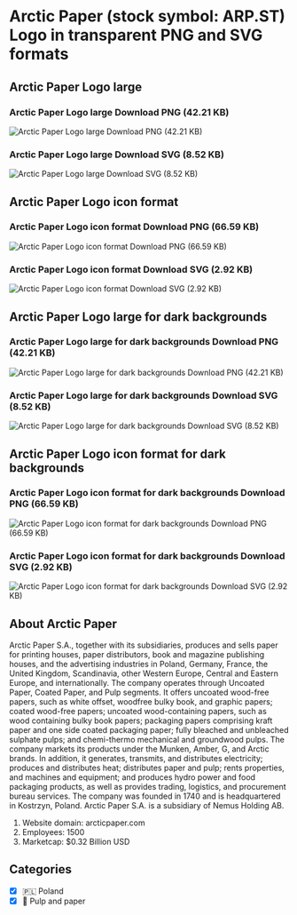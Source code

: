 # Arctic Paper (stock symbol: ARP.ST) Logo in transparent PNG and SVG formats

## Arctic Paper Logo large

### Arctic Paper Logo large Download PNG (42.21 KB)

![Arctic Paper Logo large Download PNG (42.21 KB)](/img/orig/ARP.ST_BIG-84269849.png)

### Arctic Paper Logo large Download SVG (8.52 KB)

![Arctic Paper Logo large Download SVG (8.52 KB)](/img/orig/ARP.ST_BIG-0308566e.svg)

## Arctic Paper Logo icon format

### Arctic Paper Logo icon format Download PNG (66.59 KB)

![Arctic Paper Logo icon format Download PNG (66.59 KB)](/img/orig/ARP.ST-084a4408.png)

### Arctic Paper Logo icon format Download SVG (2.92 KB)

![Arctic Paper Logo icon format Download SVG (2.92 KB)](/img/orig/ARP.ST-20aeae1e.svg)

## Arctic Paper Logo large for dark backgrounds

### Arctic Paper Logo large for dark backgrounds Download PNG (42.21 KB)

![Arctic Paper Logo large for dark backgrounds Download PNG (42.21 KB)](/img/orig/ARP.ST_BIG.D-e38a6b69.png)

### Arctic Paper Logo large for dark backgrounds Download SVG (8.52 KB)

![Arctic Paper Logo large for dark backgrounds Download SVG (8.52 KB)](/img/orig/ARP.ST_BIG.D-43dd4dbc.svg)

## Arctic Paper Logo icon format for dark backgrounds

### Arctic Paper Logo icon format for dark backgrounds Download PNG (66.59 KB)

![Arctic Paper Logo icon format for dark backgrounds Download PNG (66.59 KB)](/img/orig/ARP.ST.D-b5378655.png)

### Arctic Paper Logo icon format for dark backgrounds Download SVG (2.92 KB)

![Arctic Paper Logo icon format for dark backgrounds Download SVG (2.92 KB)](/img/orig/ARP.ST.D-1f18519b.svg)

## About Arctic Paper

Arctic Paper S.A., together with its subsidiaries, produces and sells paper for printing houses, paper distributors, book and magazine publishing houses, and the advertising industries in Poland, Germany, France, the United Kingdom, Scandinavia, other Western Europe, Central and Eastern Europe, and internationally. The company operates through Uncoated Paper, Coated Paper, and Pulp segments. It offers uncoated wood-free papers, such as white offset, woodfree bulky book, and graphic papers; coated wood-free papers; uncoated wood-containing papers, such as wood containing bulky book papers; packaging papers comprising kraft paper and one side coated packaging paper; fully bleached and unbleached sulphate pulps; and chemi-thermo mechanical and groundwood pulps. The company markets its products under the Munken, Amber, G, and Arctic brands. In addition, it generates, transmits, and distributes electricity; produces and distributes heat; distributes paper and pulp; rents properties, and machines and equipment; and produces hydro power and food packaging products, as well as provides trading, logistics, and procurement bureau services. The company was founded in 1740 and is headquartered in Kostrzyn, Poland. Arctic Paper S.A. is a subsidiary of Nemus Holding AB.

1. Website domain: arcticpaper.com
2. Employees: 1500
3. Marketcap: $0.32 Billion USD


## Categories
- [x] 🇵🇱 Poland
- [x] 📄 Pulp and paper
